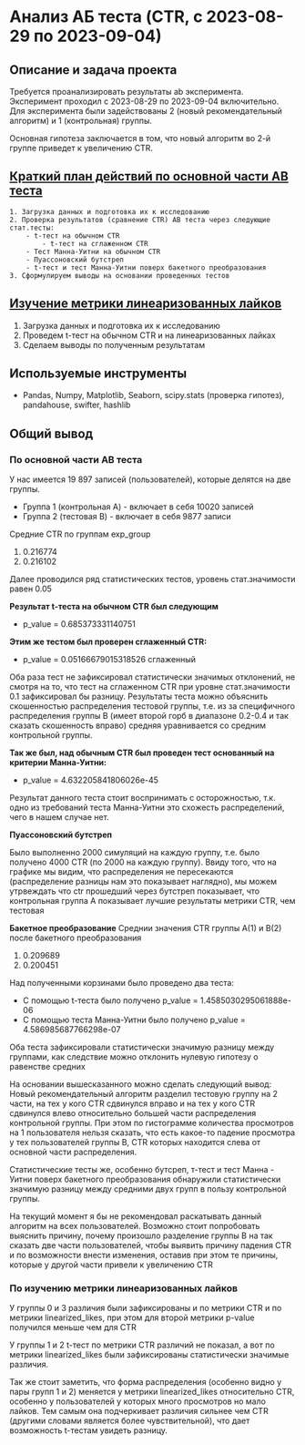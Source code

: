 # Анализ АБ теста (CTR, с 2023-08-29 по 2023-09-04)

## Описание и задача проекта

Требуется проанализировать результаты ab эксперимента. Эксперимент проходил с 2023-08-29 по 2023-09-04 включительно. Для эксперимента были задействованы 2 (новый рекомендательный алгоритм) и 1 (контрольная) группы. 

Основная гипотеза заключается в том, что новый алгоритм во 2-й группе приведет к увеличению CTR.

## [Краткий план действий по основной части AB теста](https://github.com/fataltru/educational_pets/blob/main/pets/kc/01_ab_test/ab_test/ab_test_analysis.ipynb)
    1. Загрузка данных и подготовка их к исследованию
    2. Проверка результатов (сравнение CTR) AB теста через следующие стат.тесты:
		- t-тест на обычном CTR
    		- t-тест на сглаженном CTR
   		- Тест Манна-Уитни на обычном CTR
   		- Пуассоновский бутстреп
   		- t-тест и тест Манна-Уитни поверх бакетного преобразования
    3. Сформулируем выводы на основании проведенных тестов

## [Изучение метрики линеаризованных лайков](https://github.com/fataltru/educational_pets/blob/main/pets/kc/01_ab_test/ab_test/ab_test_linearized_likes.ipynb)
   1. Загрузка данных и подготовка их к исследованию
   2. Проведем t-тест на обычном CTR и на линеаризованных лайках
   3. Сделаем выводы по полученным результатам

## Используемые инструменты
- Pandas, Numpy, Matplotlib, Seaborn, scipy.stats (проверка гипотез), pandahouse, swifter, hashlib


## Общий вывод

### По основной части AB теста

У нас имеется 19 897 записей (пользователей), которые делятся на две группы.
- Группа 1 (контрольная A) - включает в себя 10020 записей
- Группа 2 (тестовая B) - включает в себя 9877 записи

Средние CTR по группам
exp_group
1. 0.216774
2. 0.216102

Далее проводился ряд статистических тестов, уровень стат.значимости равен 0.05

**Результат t-теста на обычном CTR был следующим**
- p_value = 0.685373331140751

**Этим же тестом был проверен сглаженный CTR:**
- p_value = 0.05166679015318526 сглаженный

Оба раза тест не зафиксировал статистически значимых отклонений, не смотря на то, что тест на сглаженном CTR при уровне стат.значимости 0.1 зафиксировал бы разницу. Результаты теста можно объяснить скошенностью распределения тестовой группы, т.е. из за специфичного распределения группы B (имеет второй горб в диапазоне 0.2-0.4 и так сказать скошенность вправо) средняя уравнивается со средним контрольной группы.

**Так же был, над обычным CTR был проведен тест основанный на критерии Манна-Уитни:**
- p_value = 4.632205841806026e-45

Результат данного теста стоит воспринимать с осторожностью, т.к. одно из требований теста Манна-Уитни это схожесть распределений, чего в нашем случае нет.

**Пуассоновский бутстреп**

Было выполненно 2000 симуляций на каждую группу, т.е. было получено 4000 CTR (по 2000 на каждую группу). Ввиду того, что на графике мы видим, что распределения не пересекаются (распределение разницы нам это показывает наглядно), мы можем утрвеждать что ctr прошедший через бутстреп показывает, что контрольная группа А показывает лучшие результаты метрики CTR, чем тестовая

**Бакетное преобразование**
Среднии значения CTR группы A(1) и B(2) после бакетного преобразования

1. 0.209689
2. 0.200451

Над полученными корзинами было проведено два теста:

- С помощью t-теста было получено p_value = 1.4585030295061888e-06
- С помощью теста Манна-Уитни было получено p_value = 4.586985687766298e-07

Оба теста зафиксировали статистически значимую разницу между группами, как следствие можно отклонить нулевую гипотезу о равенстве средних

На основании вышесказанного можно сделать следующий вывод:
Новый рекомендательный алгоритм разделил тестовую группу на 2 части, на тех у кого CTR сдвинулся вправо и на тех у кого CTR сдвинулся влево относительно большей части распределения контрольной группы. При этом по гистограмме количества просмотров на 1 пользователя нельзя сказать, что есть какое-то падение просмотра у тех пользователей группы B, CTR которых находится слева от основной части распределения. 

Статистические тесты же, особенно бутсреп, т-тест и тест Манна - Уитни поверх бакетного преобразования обнаружили статистически значимую разницу между средними двух групп в пользу контрольной группы.

На текущий момент я бы не рекомендовал раскатывать данный алгоритм на всех пользователей. Возможно стоит попробовать выяснить причину, почему произошло разделение группы B на так сказать две части пользователей, чтобы выявить причину падения CTR и по возможности внести изменения, оставив при этом те причины, которые у другой части привели к увеличению CTR

### По изучению метрики линеаризованных лайков

У группы 0 и 3 различия были зафиксированы и по метрики CTR и по метрики linearized_likes, при этом для второй метрики p-value получился меньше чем для CTR

У группы 1 и 2 t-тест по метрики CTR различий не показал, а вот по метрики linearized_likes были зафиксированы статистически значимые различия.

Так же стоит заметить, что форма распределения (особенно видно у пары групп 1 и 2) меняется у метрики linearized_likes относительно CTR, особенно у пользователей у которых много просмотров но мало лайков. Тем самым она подчеркивает различия сильнее чем CTR (другими словами является более чувствительной), что дает возможность t-тестам увидеть разницу.

